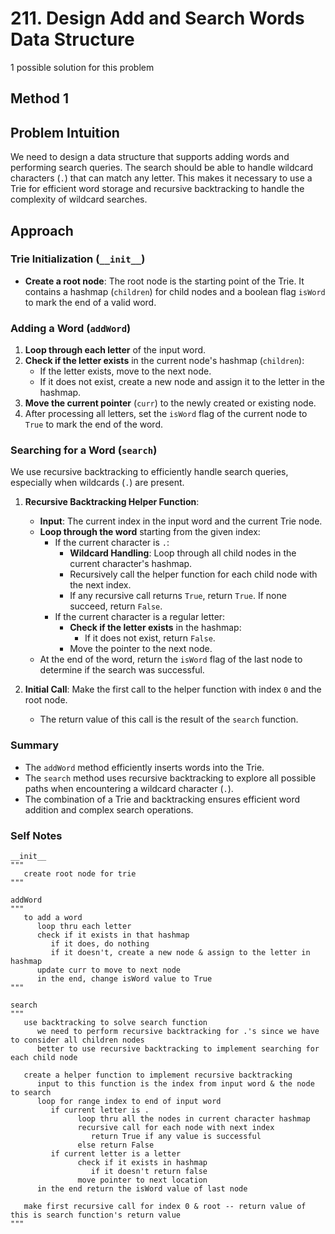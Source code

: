 # 211. Design Add and Search Words Data Structure

1 possible solution for this problem  

## Method 1

## Problem Intuition
We need to design a data structure that supports adding words and performing search queries. The search should be able to handle wildcard characters (`.`) that can match any letter. This makes it necessary to use a Trie for efficient word storage and recursive backtracking to handle the complexity of wildcard searches.

## Approach

### Trie Initialization (`__init__`)
- **Create a root node**: The root node is the starting point of the Trie. It contains a hashmap (`children`) for child nodes and a boolean flag `isWord` to mark the end of a valid word.

### Adding a Word (`addWord`)
1. **Loop through each letter** of the input word.
2. **Check if the letter exists** in the current node's hashmap (`children`):
   - If the letter exists, move to the next node.
   - If it does not exist, create a new node and assign it to the letter in the hashmap.
3. **Move the current pointer** (`curr`) to the newly created or existing node.
4. After processing all letters, set the `isWord` flag of the current node to `True` to mark the end of the word.

### Searching for a Word (`search`)
We use recursive backtracking to efficiently handle search queries, especially when wildcards (`.`) are present.

1. **Recursive Backtracking Helper Function**:
   - **Input**: The current index in the input word and the current Trie node.
   - **Loop through the word** starting from the given index:
     - If the current character is `.`:
       - **Wildcard Handling**: Loop through all child nodes in the current character's hashmap.
       - Recursively call the helper function for each child node with the next index.
       - If any recursive call returns `True`, return `True`. If none succeed, return `False`.
     - If the current character is a regular letter:
       - **Check if the letter exists** in the hashmap:
         - If it does not exist, return `False`.
       - Move the pointer to the next node.
   - At the end of the word, return the `isWord` flag of the last node to determine if the search was successful.

2. **Initial Call**: Make the first call to the helper function with index `0` and the root node.
   - The return value of this call is the result of the `search` function.

### Summary
- The `addWord` method efficiently inserts words into the Trie.
- The `search` method uses recursive backtracking to explore all possible paths when encountering a wildcard character (`.`).
- The combination of a Trie and backtracking ensures efficient word addition and complex search operations.

### Self Notes

```
__init__
"""
   create root node for trie
"""

addWord
"""
   to add a word
      loop thru each letter
      check if it exists in that hashmap
         if it does, do nothing
         if it doesn't, create a new node & assign to the letter in hashmap
      update curr to move to next node
      in the end, change isWord value to True
"""

search
"""
   use backtracking to solve search function
      we need to perform recursive backtracking for .'s since we have to consider all children nodes
      better to use recursive backtracking to implement searching for each child node
   
   create a helper function to implement recursive backtracking
      input to this function is the index from input word & the node to search
      loop for range index to end of input word
         if current letter is .
               loop thru all the nodes in current character hashmap
               recursive call for each node with next index
                  return True if any value is successful
               else return False
         if current letter is a letter
               check if it exists in hashmap
                  if it doesn't return false
               move pointer to next location
      in the end return the isWord value of last node

   make first recursive call for index 0 & root -- return value of this is search function's return value
"""
```

